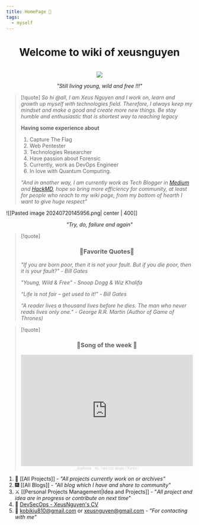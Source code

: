 ```yaml
---
title: HomePage 🏡
tags:
  - myself
---
```


<div align="center">
	<h1>Welcome to wiki of xeusnguyen</h1><br>
	<img src="https://avatars.githubusercontent.com/u/74602538?s=400&v=4">
    <em><p style="text-align: center;">"Still living young, wild and free !!!"</p></em>
</div>

> [!quote] 
> *So hi @all, I am Xeus Nguyen and I work on, learn and growth up myself with technologies field. Therefore, I always keep my mindset and make a good and create more new things. Be stay humble and enthusiastic that is shortest way to reaching legacy*
> 
> **Having some experience about** 
> 1. Capture The Flag
> 2. Web Pentester
> 3. Technologies Researcher
> 4. Have passion about Forensic
> 5. Currently, work as DevOps Engineer
> 6. In love with Quantum Computing.
>
>*"And in another way, I am currently work as Tech Blogger in [Medium](https://medium.com/@XeusNguyen) and [HackMD](https://hackmd.io/@xeusnguyen), hope so bring more efficiency for community, at least for people who reach to my wiki page, from my bottom of hearth I want to give huge respect"*


![[Pasted image 20240720145956.png| center | 400]]
<div align="center">
	<em><p style="text-align: center;">"Try, do, failure and again"</p></em>
</div>

>[!quote]
><div align="center"><h3>🖖Favorite Quotes🖖</h3></div>
>
>*"If you are born poor, then it is not your fault. But if you die poor, then it is your fault?" - Bill Gates*
>
>*"Young, Wild & Free" - Snoop Dogg & Wiz Khalifa*
>
>*“Life is not fair – get used to it!” - Bill Gates*
>
>*“A reader lives a thousand lives before he dies. The man who never reads lives only one.” - George R.R. Martin (Author of Game of Thrones)*

>[!quote]
><div align="center"><h3>🙌Song of the week 🙌</h3></div>
>
><div align="center"><iframe width="100%" height="300" scrolling="no" frameborder="no" allow="autoplay" src="https://w.soundcloud.com/player/?url=https%3A//api.soundcloud.com/playlists/1595544604&color=%23ff5500&auto_play=false&hide_related=false&show_comments=true&show_user=true&show_reposts=false&show_teaser=true&visual=true"></iframe><div style="font-size: 10px; color: #cccccc;line-break: anywhere;word-break: normal;overflow: hidden;white-space: nowrap;text-overflow: ellipsis; font-family: Interstate,Lucida Grande,Lucida Sans Unicode,Lucida Sans,Garuda,Verdana,Tahoma,sans-serif;font-weight: 100;"><a href="https://soundcloud.com/thanh-ph-m-748098062" title="_euphoria" target="_blank" style="color: #cccccc; text-decoration: none;">_euphoria</a> · <a href="https://soundcloud.com/thanh-ph-m-748098062/sets/no-iam-not-single-keshi" title="no, i&#x27;am not single / Keshi /" target="_blank" style="color: #cccccc; text-decoration: none;">no, i&#x27;am not single / Keshi /</a></div></div>

1. 🏢 [[All Projects]] - *"All projects currently work on or archives"*
2. 🎆 [[All Blogs]]  - *"All blog which I have and share to community"*
3. ⚔️ [[Personal Projects Management|Idea and Projects]] - "*All project and idea are in progress or contribute on next time*"
4. 🔱 [DevSecOps - XeusNguyen's CV](https://drive.google.com/file/d/1_VjovP8OIixHRynk978ht2Inl02v15xu/view?usp=sharing)
5. 📨 kobikiu810@gmail.com or xeusnguyen@gmail.com - *"For contacting with me"*
